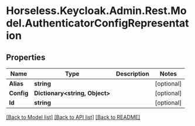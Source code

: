 # Horseless.Keycloak.Admin.Rest.Model.AuthenticatorConfigRepresentation

## Properties

Name | Type | Description | Notes
------------ | ------------- | ------------- | -------------
**Alias** | **string** |  | [optional] 
**Config** | **Dictionary&lt;string, Object&gt;** |  | [optional] 
**Id** | **string** |  | [optional] 

[[Back to Model list]](../README.md#documentation-for-models) [[Back to API list]](../README.md#documentation-for-api-endpoints) [[Back to README]](../README.md)

